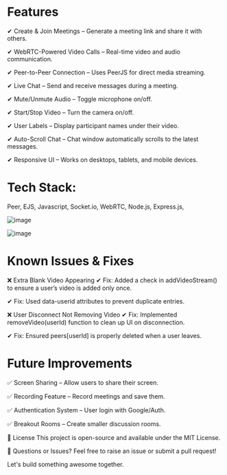 # Features
✔ Create & Join Meetings – Generate a meeting link and share it with others.

✔ WebRTC-Powered Video Calls – Real-time video and audio communication.

✔ Peer-to-Peer Connection – Uses PeerJS for direct media streaming.

✔ Live Chat – Send and receive messages during a meeting.

✔ Mute/Unmute Audio – Toggle microphone on/off.

✔ Start/Stop Video – Turn the camera on/off.

✔ User Labels – Display participant names under their video.

✔ Auto-Scroll Chat – Chat window automatically scrolls to the latest messages.

✔ Responsive UI – Works on desktops, tablets, and mobile devices.


# Tech Stack: 
Peer, EJS, Javascript, Socket.io, WebRTC, Node.js, Express.js, 


![image](https://github.com/user-attachments/assets/56e48573-e17b-409a-9e69-73e1f5767fd2)


![image](https://github.com/user-attachments/assets/6c4912f6-e047-4634-8778-3ca827877bf7)


# Known Issues & Fixes
❌ Extra Blank Video Appearing
✔ Fix: Added a check in addVideoStream() to ensure a user’s video is added only once.

✔ Fix: Used data-userid attributes to prevent duplicate entries.

❌ User Disconnect Not Removing Video
✔ Fix: Implemented removeVideo(userId) function to clean up UI on disconnection.

✔ Fix: Ensured peers[userId] is properly deleted when a user leaves.

# Future Improvements
✅ Screen Sharing – Allow users to share their screen.

✅ Recording Feature – Record meetings and save them.

✅ Authentication System – User login with Google/Auth.

✅ Breakout Rooms – Create smaller discussion rooms.

📜 License
This project is open-source and available under the MIT License.

💬 Questions or Issues?
Feel free to raise an issue or submit a pull request!

Let's build something awesome together.

